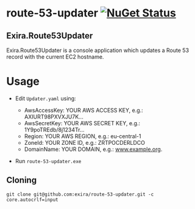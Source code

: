 # route-53-updater [![NuGet Status](http://img.shields.io/nuget/v/Exira.Route53Updater.svg?style=flat)](https://www.nuget.org/packages/Exira.Route53Updater/)

## Exira.Route53Updater

Exira.Route53Updater is a console application which updates a Route 53 record with the current EC2 hostname.

# Usage

 * Edit ```Updater.yaml``` using:
   * AwsAccessKey: YOUR AWS ACCESS KEY, e.g.: AXIURT98PXVXJU7K...
   * AwsSecretKey: YOUR AWS SECRET KEY, e.g.: 1Y9poTREdb/8j1234Tr...
   * Region: YOUR AWS REGION, e.g.: eu-central-1
   * ZoneId: YOUR ZONE ID, e.g.: ZRTPOCDERLDCO
   * DomainName: YOUR DOMAIN, e.g.: www.example.org.

 * Run ```route-53-updater.exe```

## Cloning

```git clone git@github.com:exira/route-53-updater.git -c core.autocrlf=input```
